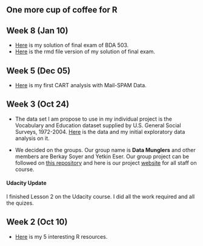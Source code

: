 ## One more cup of coffee for R 

## Week 8 (Jan 10)
+ [Here](files/final_FerayEceTopcu.pdf) is my solution of final exam of BDA 503.
+ [Here](files/final3UTF_8.rmd) is the rmd file version of my solution of final exam.

## Week 5 (Dec 05) 

+ [Here](files/Assignment3_SpamDataAnalysis.html) is my first CART analysis with Mail-SPAM Data.  

## Week 3 (Oct 24)

+ The data set I am propose to use in my individual project is the Vocabulary and Education dataset supplied by U.S. General Social Surveys, 1972-2004. [Here](files/Assignment2.html) is the data and my initial exploratory data analysis on it.

+ We decided on the groups. Our group name is **Data Munglers** and other members are Berkay Soyer and Yetkin Eser. Our group project can be followed on [this repository](https://github.com/MEF-BDA503/gpj-datamunglers-2)
and here is our project [website](https://mef-bda503.github.io/gpj-datamunglers-2/) for all staff on course.

#### Udacity Update 
  I finished Lesson 2 on the Udacity course. I did all the work required and all the quizes. 

## Week 2 (Oct 10)

+ [Here](files/example_homework_1_vs2.html) is my 5 interesting R resources. 
